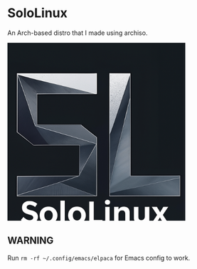 # SoloLinux
An Arch-based distro that I made using archiso.

<img src="SoloLinux4.png" alt="drawing" width="400"/>

## WARNING
Run `rm -rf ~/.config/emacs/elpaca` for Emacs config to work.
